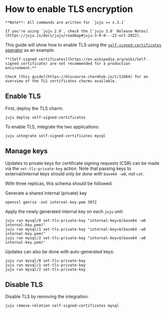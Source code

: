 
# How to enable TLS encryption

```{note}
**Note**: All commands are written for `juju >= v.3.1`

If you're using `juju 2.9`, check the [`juju 3.0` Release Notes](https://juju.is/docs/juju/roadmap#juju-3-0-0---22-oct-2022).
```
This guide will show how to enable TLS using the [`self-signed-certificates` operator](https://github.com/canonical/self-signed-certificates-operator) as an example.

```{caution}
**[Self-signed certificates](https://en.wikipedia.org/wiki/Self-signed_certificate) are not recommended for a production environment.**

Check [this guide](https://discourse.charmhub.io/t/11664) for an overview of the TLS certificates charms available. 
```


## Enable TLS

First, deploy the TLS charm:
```shell
juju deploy self-signed-certificates
```
To enable TLS, integrate the two applications:
```shell
juju integrate self-signed-certificates mysql
```

## Manage keys

Updates to private keys for certificate signing requests (CSR) can be made via the `set-tls-private-key` action. Note that passing keys to external/internal keys should *only be done with* `base64 -w0`, *not* `cat`.

With three replicas, this schema should be followed:

Generate a shared internal (private) key
```shell
openssl genrsa -out internal-key.pem 3072
```

Apply the newly generated internal key on each `juju` unit:
```shell
juju run mysql/0 set-tls-private-key "internal-key=$(base64 -w0 internal-key.pem)"
juju run mysql/1 set-tls-private-key "internal-key=$(base64 -w0 internal-key.pem)"
juju run mysql/2 set-tls-private-key "internal-key=$(base64 -w0 internal-key.pem)"
```

Updates can also be done with auto-generated keys:
```shell
juju run mysql/0 set-tls-private-key
juju run mysql/1 set-tls-private-key
juju run mysql/2 set-tls-private-key
```

## Disable TLS
Disable TLS by removing the integration:
```shell
juju remove-relation self-signed-certificates mysql
```

